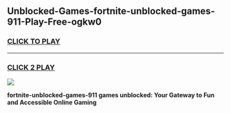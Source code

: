 
## Unblocked-Games-fortnite-unblocked-games-911-Play-Free-ogkw0
<h3>
<a href="https://premium76.site?title=fortnite-unblocked-games-911&ref=19M">CLICK TO PLAY</a></h3>
<hr>

<h3>
<a href="https://premium76.site?title=fortnite-unblocked-games-911&ref=19M">CLICK 2 PLAY</a>
  
</h3>

<a href="https://premium76.site?title=fortnite-unblocked-games-911&ref=19M"><img src="https://clearcache.store/games.png"></a>


**fortnite-unblocked-games-911 games unblocked: Your Gateway to Fun and Accessible Online Gaming**
